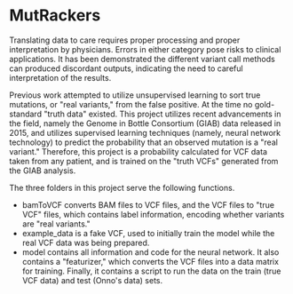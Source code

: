 # MutRackers

Translating data to care requires proper processing and proper interpretation by physicians. Errors in either category pose risks to clinical applications. It has been demonstrated the different variant call methods can produced discordant outputs, indicating the need to careful interpretation of the results.

Previous work attempted to utilize unsupervised learning to sort true mutations, or "real variants," from the false positive. At the time no gold-standard "truth data" existed. This project utilizes recent advancements in the field, namely the Genome in Bottle Consortium (GIAB) data released in 2015, and utilizes supervised learning techniques (namely, neural network technology) to predict the probability that an observed mutation is a "real variant." Therefore, this project is a probability calculated for VCF data taken from any patient, and is trained on the "truth VCFs" generated from the GIAB analysis.

The three folders in this project serve the following functions.
- bamToVCF converts BAM files to VCF files, and the VCF files to "true VCF" files, which contains label information, encoding whether variants are "real variants."
- example_data is a fake VCF, used to initially train the model while the real VCF data was being prepared.
- model contains all information and code for the neural network. It also contains a "featurizer," which converts the VCF files into a data matrix for training. Finally, it contains a script to run the data on the train (true VCF data) and test (Onno's data) sets.
